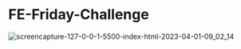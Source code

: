 # FE-Friday-Challenge
![screencapture-127-0-0-1-5500-index-html-2023-04-01-09_02_14](https://user-images.githubusercontent.com/85656320/229290579-65947082-71b5-40f2-9963-0eff46a7674f.png)
